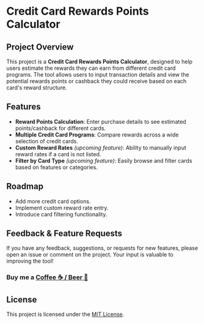 # Credit Card Rewards Points Calculator

## Project Overview

This project is a **Credit Card Rewards Points Calculator**, designed to help users estimate the rewards they can earn from different credit card programs. The tool allows users to input transaction details and view the potential rewards points or cashback they could receive based on each card's reward structure.

## Features

- **Reward Points Calculation**: Enter purchase details to see estimated points/cashback for different cards.
- **Multiple Credit Card Programs**: Compare rewards across a wide selection of credit cards.
- **Custom Reward Rates** _(upcoming feature)_: Ability to manually input reward rates if a card is not listed.
- **Filter by Card Type** _(upcoming feature)_: Easily browse and filter cards based on features or categories.

## Roadmap

- Add more credit card options.
- Implement custom reward rate entry.
- Introduce card filtering functionality.

## Feedback & Feature Requests

If you have any feedback, suggestions, or requests for new features, please open an issue or comment on the project. Your input is valuable to improving the tool!

### Buy me a [Coffee ☕️ / Beer 🍺](https://buymeacoffee.com/cluelesscoder)

## License

This project is licensed under the [MIT License](LICENSE.md).
